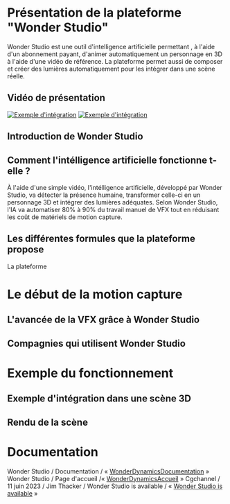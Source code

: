 # Présentation de la plateforme "Wonder Studio"
Wonder Studio est une outil d'intelligence artificielle permettant , à l'aide d'un abonnement payant, d'animer automatiquement un personnage en 3D à l'aide d'une vidéo de référence. La plateforme permet aussi de composer et créer des lumières automatiquement pour les intégrer dans une scène réelle.

## Vidéo de présentation 
[![Exemple d'intégration](https://3dvf.com/wp-content/uploads/2023/03/2023-03-10_102628.jpg)](https://www.youtube.com/watch?v=nEHCBPGo-5M)
[![Exemple d'intégration](https://media.licdn.com/dms/image/D5612AQEd_Ddkiyy8xA/article-cover_image-shrink_600_2000/0/1681699729940?e=2147483647&v=beta&t=XpzAeDBbTzAc_VLICuTXzWCCoXBAClWdkcCHCXZjup4)](https://wonderdynamics.com/wp-content/uploads/2023/03/bodyMoCapSwipes.mp4#t=0.1)

## Introduction de Wonder Studio


## Comment l'intélligence artificielle fonctionne t-elle ?
À l'aide d'une simple vidéo, l'intélligence artificielle, développé par Wonder Studio, va détecter la présence humaine, transformer celle-ci en un personnage 3D et intégrer des lumières adéquates. Selon Wonder Studio, l'IA va automatiser 80% à 90% du travail manuel de VFX tout en réduisant les coût de matériels de motion capture. 

## Les différentes formules que la plateforme propose
La plateforme 

# Le début de la motion capture

## L'avancée de la VFX grâce à Wonder Studio

## Compagnies qui utilisent Wonder Studio

# Exemple du fonctionnement

## Exemple d'intégration dans une scène 3D

## Rendu de la scène

# Documentation

Wonder Studio / Documentation / « [WonderDynamicsDocumentation](https://help.wonderdynamics.com/intro-to-wonder-studio/introduction) »
Wonder Studio / Page d'accueil /« [WonderDynamicsAccueil](https://wonderdynamics.com/) »
Cgchannel / 11 juin 2023 / Jim Thacker / Wonder Studio is available / « [Wonder Studio is available](https://www.cgchannel.com/2023/07/wonder-studio-is-now-available/) »
